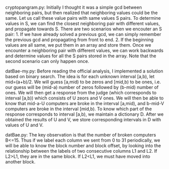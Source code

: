 cryptopangram.py: Initially I thought it was a simple gcd between neighboring pairs, but then realized that neighboring values could be the same. Let us call these value pairs with same values S pairs. To determine values in S, we can find the closest neighboring pair with different values, and propagate towards S. There are two scenarios when we encouter an S pair: 1. If we have already solved a previous gcd, we can simply remember the previous gcd and propagating from front to end. 2. If the beginning values are all same, we put them in an array and store them. Once we encounter a neighboring pair with different values, we can work backwards and determine values for all the S pairs stored in the array. Note that the second scenario can only happen once. 

datBae-my.py: Before reading the official analysis, I implemented a solution based on binary search. The idea is for each unknown interval \[a,b), let mid=(a+b)/2. We will guess \[a,mid) to be zeros and \[mid,b) to be ones, i.e. our guess will be (mid-a) number of zeros followed by (b-mid) number of ones. We will then get a response from the judge (which corresponds to interval \[a,b)) which consists of U zeors and V ones. We will then be able to know that mid-a-U computers are broke in the interval \[a,mid), and b-mid-V computers are broke in the interval \[mid,b). To know which part of the response corresponds to interval \[a,b), we maintain a dictionary D. After we obtained the results of U and V, we store corresponding intervals in D with values of U and V.

datBae.py: The key observation is that the number of broken computers B<=15. Thus if we label each column we sent from 0 to 31 periodically, we will be able to know  the block number and block offset, by looking into the relationship between the labels of two consecutive columns L1 and L2. If L2>L1, they are in the same block. If L2<L1, we must have moved into another block.

